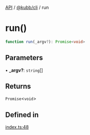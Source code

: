 [API](../../../packages.md) / [@kubb/cli](../index.md) / run

# run()

```ts
function run(_argv?): Promise<void>
```

## Parameters

• **\_argv?**: `string`[]

## Returns

`Promise`\<`void`\>

## Defined in

[index.ts:48](https://github.com/kubb-project/kubb/blob/dcebbafbee668a7722775212bce85eec29e39573/packages/cli/src/index.ts#L48)
